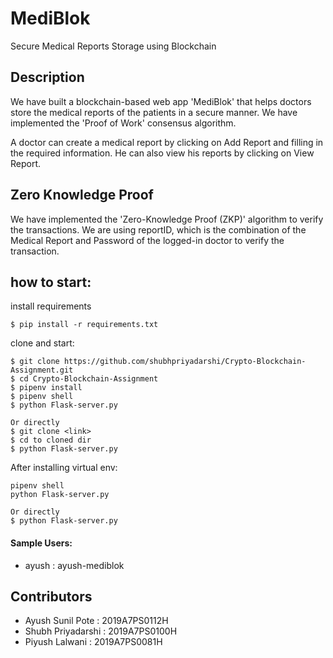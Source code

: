 # MediBlok

Secure Medical Reports Storage using Blockchain

## Description

We have built a blockchain-based web app 'MediBlok' that helps doctors store the medical reports of the patients in a secure manner. We have implemented the 'Proof of Work' consensus algorithm.

A doctor can create a medical report by clicking on Add Report and filling in the required information. He can also view his reports by clicking on View Report.

## Zero Knowledge Proof

We have implemented the 'Zero-Knowledge Proof (ZKP)' algorithm to verify the transactions. We are using reportID, which is the combination of the Medical Report and Password of the logged-in doctor to verify the transaction.

## how to start:

install requirements

```
$ pip install -r requirements.txt
```

clone and start:

```
$ git clone https://github.com/shubhpriyadarshi/Crypto-Blockchain-Assignment.git
$ cd Crypto-Blockchain-Assignment
$ pipenv install
$ pipenv shell
$ python Flask-server.py
```

```
Or directly
$ git clone <link>
$ cd to cloned dir
$ python Flask-server.py
```

After installing virtual env:

```
pipenv shell
python Flask-server.py
```

```
Or directly
$ python Flask-server.py
```

#### Sample Users:

-   ayush : ayush-mediblok

## Contributors

-   Ayush Sunil Pote : 2019A7PS0112H
-   Shubh Priyadarshi : 2019A7PS0100H
-   Piyush Lalwani : 2019A7PS0081H
